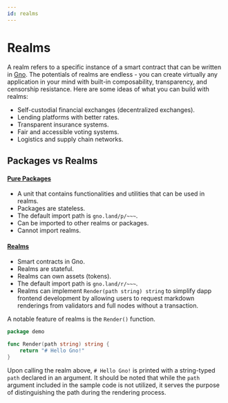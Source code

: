 ```yaml
---
id: realms
---
```


# Realms

A realm refers to a specific instance of a smart contract that can be written
in [Gno](gno-language.md). The potentials of realms are endless - you can create virtually any
application in your mind with built-in composability,
transparency, and censorship resistance. Here are some ideas of what you can build with realms:

* Self-custodial financial exchanges (decentralized exchanges).
* Lending platforms with better rates.
* Transparent insurance systems.
* Fair and accessible voting systems.
* Logistics and supply chain networks.

## Packages vs Realms

#### [**Pure Packages**](https://github.com/gnolang/gno/tree/master/examples/gno.land/p)

* A unit that contains functionalities and utilities that can be used in realms.
* Packages are stateless.
* The default import path is `gno.land/p/~~~`.
* Can be imported to other realms or packages.
* Cannot import realms.

#### [**Realms**](https://github.com/gnolang/gno/tree/master/examples/gno.land/r)

* Smart contracts in Gno.
* Realms are stateful.
* Realms can own assets (tokens).
* The default import path is `gno.land/r/~~~`.
* Realms can implement `Render(path string) string` to simplify dapp frontend development by allowing users to request
  markdown renderings from validators and full nodes without a transaction.

A notable feature of realms is the `Render()` function.

```go
package demo

func Render(path string) string {
	return "# Hello Gno!"
}
```

Upon calling the realm above, `# Hello Gno!` is printed with a string-typed `path` declared in an argument. It should be
noted that while the `path` argument included in the sample code is not utilized, it serves the purpose of
distinguishing the path during the rendering process.
